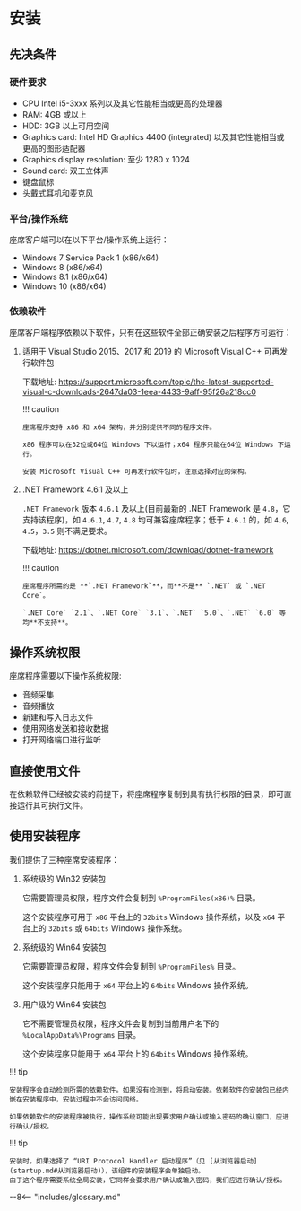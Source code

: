 # 安装

## 先决条件

### 硬件要求

-   CPU Intel i5-3xxx 系列以及其它性能相当或更高的处理器
-   RAM: 4GB 或以上
-   HDD: 3GB 以上可用空间
-   Graphics card: Intel HD Graphics 4400 (integrated) 以及其它性能相当或更高的图形适配器
-   Graphics display resolution: 至少 1280 x 1024
-   Sound card: 双工立体声
-   键盘鼠标
-   头戴式耳机和麦克风

### 平台/操作系统

座席客户端可以在以下平台/操作系统上运行：

-   Windows 7 Service Pack 1 (x86/x64)
-   Windows 8 (x86/x64)
-   Windows 8.1 (x86/x64)
-   Windows 10 (x86/x64)

### 依赖软件

座席客户端程序依赖以下软件，只有在这些软件全部正确安装之后程序方可运行：

1.  适用于 Visual Studio 2015、2017 和 2019 的 Microsoft Visual C++ 可再发行软件包

    下载地址: <https://support.microsoft.com/topic/the-latest-supported-visual-c-downloads-2647da03-1eea-4433-9aff-95f26a218cc0>

    !!! caution

        座席程序支持 x86 和 x64 架构，并分别提供不同的程序文件。

        x86 程序可以在32位或64位 Windows 下以运行；x64 程序只能在64位 Windows 下运行。

        安装 Microsoft Visual C++ 可再发行软件包时，注意选择对应的架构。

1.  .NET Framework 4.6.1 及以上

    `.NET Framework` 版本 `4.6.1` 及以上(目前最新的 .NET Framework 是 `4.8`，它支持该程序)，如 `4.6.1`, `4.7`, `4.8` 均可兼容座席程序；低于 `4.6.1` 的，如 `4.6`, `4.5`，`3.5` 则不满足要求。

    下载地址: <https://dotnet.microsoft.com/download/dotnet-framework>

    !!! caution

        座席程序所需的是 **`.NET Framework`**，而**不是** `.NET` 或 `.NET Core`。

        `.NET Core` `2.1`、`.NET Core` `3.1`、`.NET` `5.0`、`.NET` `6.0` 等均**不支持**。

## 操作系统权限

座席程序需要以下操作系统权限:

-   音频采集
-   音频播放
-   新建和写入日志文件
-   使用网络发送和接收数据
-   打开网络端口进行监听

## 直接使用文件

在依赖软件已经被安装的前提下，将座席程序复制到具有执行权限的目录，即可直接运行其可执行文件。

## 使用安装程序

我们提供了三种座席安装程序：

1.  系统级的 Win32 安装包

    它需要管理员权限，程序文件会复制到 `%ProgramFiles(x86)%` 目录。

    这个安装程序可用于 `x86` 平台上的 `32bits` Windows 操作系统，以及 `x64` 平台上的 `32bits` 或 `64bits` Windows 操作系统。

1.  系统级的 Win64 安装包

    它需要管理员权限，程序文件会复制到 `%ProgramFiles%` 目录。

    这个安装程序只能用于 `x64` 平台上的 `64bits` Windows 操作系统。

1.  用户级的 Win64 安装包

    它不需要管理员权限，程序文件会复制到当前用户名下的 `%LocalAppData%\Programs` 目录。

    这个安装程序只能用于 `x64` 平台上的 `64bits` Windows 操作系统。

!!! tip

    安装程序会自动检测所需的依赖软件。如果没有检测到，将启动安装。依赖软件的安装包已经内嵌在安装程序中，安装过程中不会访问网络。

    如果依赖软件的安装程序被执行，操作系统可能出现要求用户确认或输入密码的确认窗口，应进行确认/授权。

!!! tip

    安装时，如果选择了 “URI Protocol Handler 启动程序”（见 [从浏览器启动](startup.md#从浏览器启动)），该组件的安装程序会单独启动。
    由于这个程序需要系统全局安装，它同样会要求用户确认或输入密码，我们应进行确认/授权。

--8<-- "includes/glossary.md"
